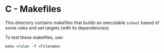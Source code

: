 # C - Makefiles

This directory contains makefiles that builds an executable `school` based of some rules
and set targets (with its dependencies).

To test these makefiles, use:

```cmd
make <rule> -f <filename>
```
